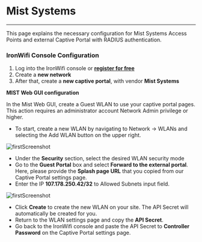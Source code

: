 # **Mist Systems**

---

This page explains the necessary configuration for Mist Systems Access Points and external Captive Portal with RADIUS authentication.

### **IronWifi Console Configuration**

1. Log into the IronWifi console or **[register for free](https://console.ironwifi.com/register)**
2. Create a **new network**
3. After that, create a **new captive portal**, with vendor **Mist Systems**

**MIST Web GUI configuration**

In the Mist Web GUI, create a Guest WLAN to use your captive portal pages. This action requires an administrator account Network Admin privilege or higher.


- To start, create a new WLAN by navigating to Network -> WLANs and selecting the Add WLAN button on the upper right.

![firstScreenshot](https://raw.githubusercontent.com/IronWifi/docs/master/configuration-guides/MIST/mist1.png)


- Under the **Security** section, select the desired WLAN security mode
- Go to the **Guest Portal** box and select **Forward to the external portal**.  Here, please provide the **Splash page URL** that you copied from our Captive Portal settings page.
- Enter the IP **107.178.250.42/32** to Allowed Subnets input field.

![firstScreenshot](https://raw.githubusercontent.com/IronWifi/docs/master/configuration-guides/MIST/mist2.png)


- Click **Create** to create the new WLAN on your site. The API Secret will automatically be created for you.
- Return to the WLAN settings page and copy the **API Secret**.
- Go back to the IronWifi console and paste the API Secret to **Controller Password** on the Captive Portal settings page.
